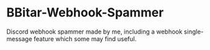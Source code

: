 # BBitar-Webhook-Spammer
Discord webhook spammer made by me, including a webhook single-message feature which some may find useful. 
